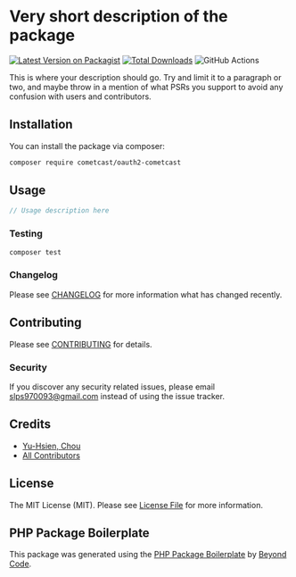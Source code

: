 # Very short description of the package

[![Latest Version on Packagist](https://img.shields.io/packagist/v/cometcast/oauth2-cometcast.svg?style=flat-square)](https://packagist.org/packages/cometcast/oauth2-cometcast)
[![Total Downloads](https://img.shields.io/packagist/dt/cometcast/oauth2-cometcast.svg?style=flat-square)](https://packagist.org/packages/cometcast/oauth2-cometcast)
![GitHub Actions](https://github.com/cometcast/oauth2-cometcast/actions/workflows/main.yml/badge.svg)

This is where your description should go. Try and limit it to a paragraph or two, and maybe throw in a mention of what PSRs you support to avoid any confusion with users and contributors.

## Installation

You can install the package via composer:

```bash
composer require cometcast/oauth2-cometcast
```

## Usage

```php
// Usage description here
```

### Testing

```bash
composer test
```

### Changelog

Please see [CHANGELOG](CHANGELOG.md) for more information what has changed recently.

## Contributing

Please see [CONTRIBUTING](CONTRIBUTING.md) for details.

### Security

If you discover any security related issues, please email slps970093@gmail.com instead of using the issue tracker.

## Credits

-   [Yu-Hsien, Chou](https://github.com/cometcast)
-   [All Contributors](../../contributors)

## License

The MIT License (MIT). Please see [License File](LICENSE.md) for more information.

## PHP Package Boilerplate

This package was generated using the [PHP Package Boilerplate](https://laravelpackageboilerplate.com) by [Beyond Code](http://beyondco.de/).
